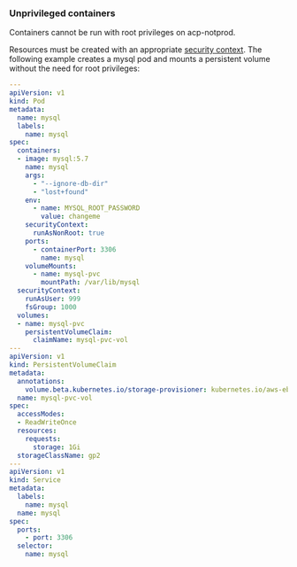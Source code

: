 ### Unprivileged containers 

Containers cannot be run with root privileges on acp-notprod. 

Resources must be created with an appropriate [security context](https://kubernetes.io/docs/tasks/configure-pod-container/security-context). The following example creates a mysql pod and mounts a persistent volume without the need for root privileges: 

```yaml
---
apiVersion: v1
kind: Pod
metadata:
  name: mysql
  labels:
    name: mysql
spec:
  containers:
  - image: mysql:5.7
    name: mysql
    args:
      - "--ignore-db-dir"
      - "lost+found"
    env:
      - name: MYSQL_ROOT_PASSWORD
        value: changeme
    securityContext:
      runAsNonRoot: true
    ports:
      - containerPort: 3306
        name: mysql
    volumeMounts:
      - name: mysql-pvc
        mountPath: /var/lib/mysql
  securityContext:
    runAsUser: 999
    fsGroup: 1000
  volumes:
  - name: mysql-pvc
    persistentVolumeClaim:  
      claimName: mysql-pvc-vol
---    
apiVersion: v1
kind: PersistentVolumeClaim
metadata:
  annotations:
    volume.beta.kubernetes.io/storage-provisioner: kubernetes.io/aws-ebs
  name: mysql-pvc-vol
spec:
  accessModes:
  - ReadWriteOnce
  resources:
    requests:
      storage: 1Gi
  storageClassName: gp2
---        
apiVersion: v1
kind: Service
metadata:
  labels:
    name: mysql
  name: mysql
spec:
  ports:
    - port: 3306
  selector:
    name: mysql
```
